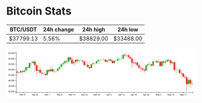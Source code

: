 # Bitcoin Stats

BTC/USDT|24h change|24h high|24h low|
|---|---|---|---|
|$37799.13|5.56%|$38829.00|$33488.00|

<img src="./chart.svg">
